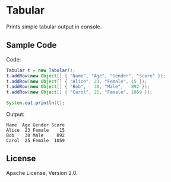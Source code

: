 # Tabular

Prints simple tabular output in console.

## Sample Code

Code:
```java
Tabular t = new Tabular();
t.addRow(new Object[] { "Name", "Age", "Gender", "Score" });
t.addRow(new Object[] { "Alice", 23, "Female", 15 });
t.addRow(new Object[] { "Bob",   30, "Male",   892 });
t.addRow(new Object[] { "Carol", 25, "Female", 1059 });

System.out.println(t);
```

Output:
```
Name  Age Gender Score
Alice  23 Female    15
Bob    30 Male     892
Carol  25 Female  1059
```

## License

Apache License, Version 2.0.